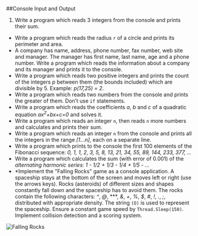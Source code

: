 ##Console Input and Output

1. Write a program which reads 3 integers from the console and prints their sum.
* Write a program which reads the radius <code>r</code> of a circle and prints its perimeter and area.
* A company has name, address, phone number, fax number, web site and manager. The manager has first name, last name, age and a phone number. Write a program which reads the information about a company and its manager and prints it to the console.
* Write a program which reads two positive integers and prints the count of the integers *p* between them (the bounds included) which are divisible by 5. Example: *p(17,25) = 2*.
* Write a program which reads two numbers from the console and prints the greater of them. Don’t use <code>if</code> statements.
* Write a program which reads the coefficients *a*, *b* and *c* of a quadratic equation *ax<sup>2</sup>+bx+c=0* and solves it.
* Write a program which reads an integer <code>n</code>, then reads <code>n</code> more numbers and calculates and prints their sum.
* Write a program which reads an integer <code>n</code> from the console and prints all the integers in the range *[1...n]*, each on a separate line.
* Write a program which prints to the console the first 100 elements of the Fibonacci sequence: *0, 1, 1, 2, 3, 5, 8, 13, 21, 34, 55, 89, 144, 233, 377, ...*
* Write a program which calculates the sum (with error of 0.001) of the *alternating harmonic series*: *1 - 1/2 + 1/3 - 1/4 + 1/5 - ...*
* \*Implement the "Falling Rocks" game as a console application. A spaceship stays at the bottom of the screen and moves left or right (use the arrows keys). Rocks (asteroids) of different sizes and shapes constantly fall down and the spaceship has to avoid them. The rocks contain the following characters: *^*, *@*, ***, *&*, *+*, *%*, *$*, *#*, *!*, *.*, *;*, distributed with appropriate density. The string <code>(O)</code> is used to represent the spaceship. Ensure a constant game speed by <code>Thread.Sleep(150)</code>. Implement collision detection and a scoring system.

![Falling Rocks](https://raw.github.com/vic-alexiev/TelerikAcademy/master/C%23%20Fundamentals%20I/Homework%20Assignments/4.%20Console%20Input%20and%20Output/11.%20FallingRocks/FallingRocks.png)
